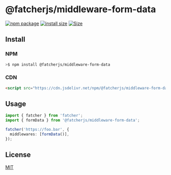 # @fatcherjs/middleware-form-data

<a href="https://npmjs.com/package/@fatcherjs/middleware-form-data"><img src="https://img.shields.io/npm/v/@fatcherjs/middleware-form-data.svg" alt="npm package"></a>
[![install size](https://packagephobia.com/badge?p=@fatcherjs/middleware-form-data)](https://packagephobia.com/result?p=@fatcherjs/middleware-form-data)
<a href="https://unpkg.com/@fatcherjs/middleware-form-data"><img alt="Size" src="https://img.badgesize.io/https://unpkg.com/@fatcherjs/middleware-form-data"></a>

## Install

### NPM

```bash
>$ npm install @fatcherjs/middleware-form-data
```

### CDN

```html
<script src="https://cdn.jsdelivr.net/npm/@fatcherjs/middleware-form-data/dist/index.min.js"></script>
```

## Usage

```ts
import { fatcher } from 'fatcher';
import { formData } from '@fatcherjs/middleware-form-data';

fatcher('https://foo.bar', {
  middlewares: [formData()],
});
```

## License

[MIT](https://github.com/fanhaoyuan/fatcher/blob/master/LICENSE)
